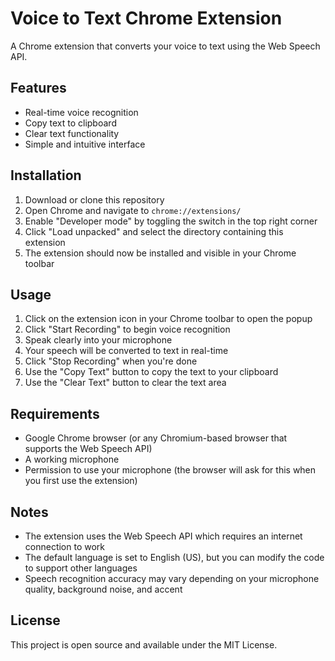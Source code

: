 # Voice to Text Chrome Extension

A Chrome extension that converts your voice to text using the Web Speech API.

## Features

- Real-time voice recognition
- Copy text to clipboard
- Clear text functionality
- Simple and intuitive interface

## Installation

1. Download or clone this repository
2. Open Chrome and navigate to `chrome://extensions/`
3. Enable "Developer mode" by toggling the switch in the top right corner
4. Click "Load unpacked" and select the directory containing this extension
5. The extension should now be installed and visible in your Chrome toolbar

## Usage

1. Click on the extension icon in your Chrome toolbar to open the popup
2. Click "Start Recording" to begin voice recognition
3. Speak clearly into your microphone
4. Your speech will be converted to text in real-time
5. Click "Stop Recording" when you're done
6. Use the "Copy Text" button to copy the text to your clipboard
7. Use the "Clear Text" button to clear the text area

## Requirements

- Google Chrome browser (or any Chromium-based browser that supports the Web Speech API)
- A working microphone
- Permission to use your microphone (the browser will ask for this when you first use the extension)

## Notes

- The extension uses the Web Speech API which requires an internet connection to work
- The default language is set to English (US), but you can modify the code to support other languages
- Speech recognition accuracy may vary depending on your microphone quality, background noise, and accent

## License

This project is open source and available under the MIT License. 